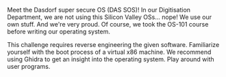 Meet the Dasdorf super secure OS (DAS SOS)! In our Digitisation Department, we are not using this Silicon Valley OSs... nope! We use our own stuff. And we're very proud. Of course, we took the OS-101 course before writing our operating system.

This challenge requires reverse engineering the given software. Familiarize yourself with the boot process of a virtual x86 machine. We recommend using Ghidra to get an insight into the operating system. Play around with user programs.
